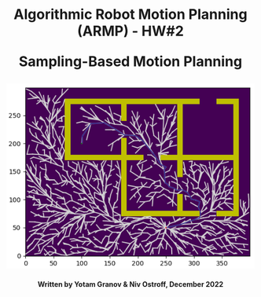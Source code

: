 <h1 align="center">
  Algorithmic Robot Motion Planning (ARMP) - HW#2
  
  Sampling-Based Motion Planning
</h1>

<p align="center">
  <img src="https://github.com/Yomaster10/ARMP-HW2/blob/main/Final%20Images/Map2_RRTStar_E2_GoalBias%3D0.05_StepSize%3D10_k%3D5.png">
</p>
<h4 align="center">
  Written by Yotam Granov & Niv Ostroff, December 2022
</h4>
